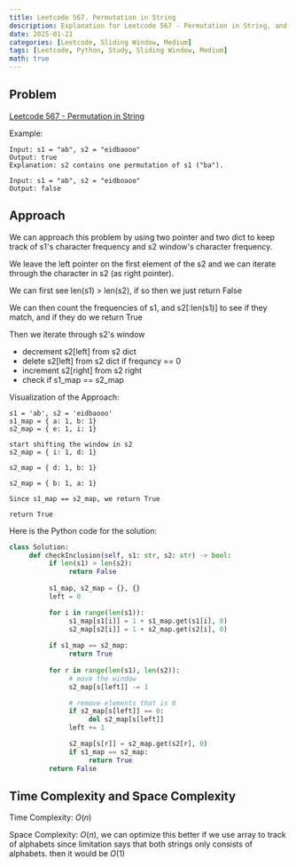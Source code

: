 ```yaml
---
title: Leetcode 567. Permutation in String
description: Explanation for Leetcode 567 - Permutation in String, and its solution in Python.
date: 2025-01-21
categories: [Leetcode, Sliding Window, Medium]
tags: [Leetcode, Python, Study, Sliding Window, Medium]
math: true
---
```


## Problem
[Leetcode 567 - Permutation in String](https://leetcode.com/problems/permutation-in-string/description/)

Example:
```
Input: s1 = "ab", s2 = "eidbaooo"
Output: true
Explanation: s2 contains one permutation of s1 ("ba").

Input: s1 = "ab", s2 = "eidboaoo"
Output: false
```

## Approach

We can approach this problem by using two pointer and two dict to keep track of s1's character frequency and s2 window's character frequency.

We leave the left pointer on the first element of the s2 and we can iterate through the character in s2 (as right pointer).

We can first see len(s1) > len(s2), if so then we just return False

We can then count the frequencies of s1, and s2[:len(s1)] to see if they match, and if they do we return True

Then we iterate through s2's window
- decrement s2[left] from s2 dict
- delete s2[left] from s2 dict if frequncy == 0
- increment s2[right] from s2 right
- check if s1_map == s2_map

Visualization of the Approach:
```
s1 = 'ab', s2 = 'eidbaooo'
s1_map = { a: 1, b: 1}
s2_map = { e: 1, i: 1}

start shifting the window in s2
s2_map = { i: 1, d: 1}

s2_map = { d: 1, b: 1}

s2_map = { b: 1, a: 1}

Since s1_map == s2_map, we return True

return True
```

Here is the Python code for the solution:
```python
class Solution:
     def checkInclusion(self, s1: str, s2: str) -> bool:
          if len(s1) > len(s2):
               return False
          
          s1_map, s2_map = {}, {}
          left = 0

          for i in range(len(s1)):
               s1_map[s1[i]] = 1 + s1_map.get(s1[i], 0)
               s2_map[s2[i]] = 1 + s2_map.get(s2[i], 0)
          
          if s1_map == s2_map:
               return True
          
          for r in range(len(s1), len(s2)):
               # move the window
               s2_map[s[left]] -= 1

               # remove elements that is 0
               if s2_map[s[left]] == 0:
                    del s2_map[s[left]]
               left += 1

               s2_map[s[r]] = s2_map.get(s2[r], 0)
               if s1_map == s2_map:
                    return True
          return False
```
## Time Complexity and Space Complexity

Time Complexity: $O(n)$
 
Space Complexity: $O(n)$, we can optimize this better if we use array to track of alphabets since limitation says that both strings only consists of alphabets. then it would be $O(1)$